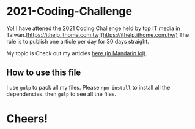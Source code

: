 # 2021-Coding-Challenge
Yo! I have attened the 2021 Coding Challenge held by top IT media in Taiwan.[https://ithelp.ithome.com.tw](https://ithelp.ithome.com.tw/)
The rule is to publish one article per day for 30 days straight.

My topic is 
Check out my articles [here (in Mandarin lol)](https://ithelp.ithome.com.tw/users/20140247/ironman/4150).

## How to use this file
I use `gulp` to pack all my files.
Please `npm install` to install all the dependencies.
then `gulp` to see all the files.

# Cheers!
